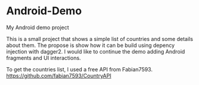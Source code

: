 # Android-Demo
My Android demo project

This is a small project that shows a simple list of countries and some details about them. The propose is show how it can be build using depency injection with dagger2. I would like to continue the demo adding Android fragments and UI interactions.

To get the countries list, I used a free API from Fabian7593.
https://github.com/fabian7593/CountryAPI
